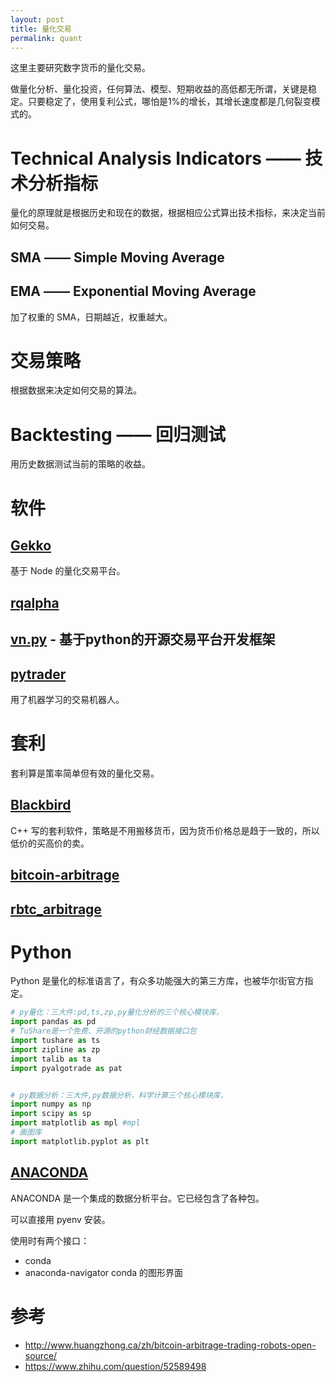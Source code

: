```yaml
---
layout: post
title: 量化交易
permalink: quant
---
```

这里主要研究数字货币的量化交易。

做量化分析、量化投资，任何算法、模型、短期收益的高低都无所谓，关键是稳定。只要稳定了，使用复利公式，哪怕是1%的增长，其增长速度都是几何裂变模式的。

# Technical Analysis Indicators —— 技术分析指标
量化的原理就是根据历史和现在的数据，根据相应公式算出技术指标，来决定当前如何交易。

## SMA —— Simple Moving Average

## EMA —— Exponential Moving Average
加了权重的 SMA，日期越近，权重越大。

# 交易策略
根据数据来决定如何交易的算法。

# Backtesting —— 回归测试
用历史数据测试当前的策略的收益。

# 软件

## [Gekko](https://github.com/askmike/gekko)
基于 Node 的量化交易平台。

## [rqalpha](http://rqalpha.io/)

## [vn.py](http://www.vnpy.org/) - 基于python的开源交易平台开发框架

## [pytrader](https://github.com/owocki/pytrader)
用了机器学习的交易机器人。

# 套利
套利算是策率简单但有效的量化交易。

## [Blackbird](https://github.com/butor/blackbird)
C++ 写的套利软件，策略是不用搬移货币，因为货币价格总是趋于一致的，所以低价的买高价的卖。

## [bitcoin-arbitrage](https://github.com/maxme/bitcoin-arbitrage)

## [rbtc_arbitrage](https://github.com/hstove/rbtc_arbitrage)

# Python
Python 是量化的标准语言了，有众多功能强大的第三方库，也被华尔街官方指定。

```python
# py量化：三大件:pd,ts,zp,py量化分析的三个核心模块库，
import pandas as pd
# TuShare是一个免费、开源的python财经数据接口包
import tushare as ts
import zipline as zp
import talib as ta
import pyalgotrade as pat


# py数据分析：三大件,py数据分析，科学计算三个核心模块库，
import numpy as np
import scipy as sp
import matplotlib as mpl #mpl
# 画图库
import matplotlib.pyplot as plt
```

## [ANACONDA](https://www.continuum.io/downloads)
ANACONDA 是一个集成的数据分析平台。它已经包含了各种包。

可以直接用 pyenv 安装。

使用时有两个接口：

- conda
- anaconda-navigator  conda 的图形界面



# 参考
- http://www.huangzhong.ca/zh/bitcoin-arbitrage-trading-robots-open-source/
- https://www.zhihu.com/question/52589498
